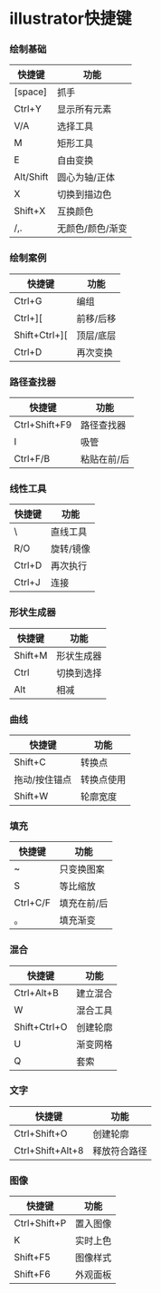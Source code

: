 <!-- 
title: Adobe_AI
sort: 
--> 
# illustrator快捷键

### 绘制基础

| 快捷键    | 功能             |
| --------- | ---------------- |
| [space]   | 抓手             |
| Ctrl+Y    | 显示所有元素     |
| V/A       | 选择工具         |
| M         | 矩形工具         |
| E         | 自由变换         |
| Alt/Shift | 圆心为轴/正体    |
| X         | 切换到描边色     |
| Shift+X   | 互换颜色         |
| /,.       | 无颜色/颜色/渐变 |

### 绘制案例

| 快捷键        | 功能      |
| ------------- | --------- |
| Ctrl+G        | 编组      |
| Ctrl+][       | 前移/后移 |
| Shift+Ctrl+][ | 顶层/底层 |
| Ctrl+D        | 再次变换  |

### 路径查找器

| 快捷键        | 功能        |
| ------------- | ----------- |
| Ctrl+Shift+F9 | 路径查找器  |
| I             | 吸管        |
| Ctrl+F/B      | 粘贴在前/后 |

### 线性工具

| 快捷键 | 功能      |
| ------ | --------- |
| \      | 直线工具  |
| R/O    | 旋转/镜像 |
| Ctrl+D | 再次执行  |
| Ctrl+J | 连接      |

### 形状生成器

| 快捷键  | 功能       |
| ------- | ---------- |
| Shift+M | 形状生成器 |
| Ctrl    | 切换到选择 |
| Alt     | 相减       |

### 曲线

| 快捷键        | 功能       |
| ------------- | ---------- |
| Shift+C       | 转换点     |
| 拖动/按住锚点 | 转换点使用 |
| Shift+W       | 轮廓宽度   |

### 填充

| 快捷键   | 功能        |
| -------- | ----------- |
| ~        | 只变换图案  |
| S        | 等比缩放    |
| Ctrl+C/F | 填充在前/后 |
| 。       | 填充渐变    |

### 混合

| 快捷键       | 功能     |
| ------------ | -------- |
| Ctrl+Alt+B   | 建立混合 |
| W            | 混合工具 |
| Shift+Ctrl+O | 创建轮廓 |
| U            | 渐变网格 |
| Q            | 套索     |

### 文字

| 快捷键           | 功能         |
| ---------------- | ------------ |
| Ctrl+Shift+O     | 创建轮廓     |
| Ctrl+Shift+Alt+8 | 释放符合路径 |

### 图像

| 快捷键       | 功能     |
| ------------ | -------- |
| Ctrl+Shift+P | 置入图像 |
| K            | 实时上色 |
| Shift+F5     | 图像样式 |
| Shift+F6     | 外观面板 |


